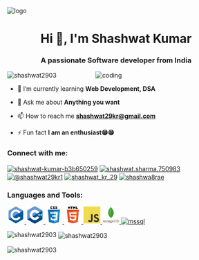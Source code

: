 ![logo](https://github.com/shashwat2903/shashwat2903/blob/main/SHASHWAT.jpg)
<h1 align="center">Hi 👋, I'm Shashwat Kumar</h1>
<h3 align="center">A passionate Software developer from India</h3>

<img align="right" alt="coding" width="300" src="https://encrypted-tbn0.gstatic.com/images?q=tbn:ANd9GcR2IVPhccZVPoTEPsXBrYKetJZ3b0KQUDuI1g&s">

<p align="left"> <img src="https://komarev.com/ghpvc/?username=shashwat2903&label=Profile%20views&color=0e75b6&style=flat" alt="shashwat2903" /> </p>

- 🌱 I’m currently learning **Web Development, DSA**

- 💬 Ask me about **Anything you want**

- 📫 How to reach me **shashwat29kr@gmail.com**

- ⚡ Fun fact **I am an enthusiast😁😁**

<h3 align="left">Connect with me:</h3>
<p align="left">
<a href="https://linkedin.com/in/shashwat-kumar-b3b650259" target="blank"><img align="center" src="https://raw.githubusercontent.com/rahuldkjain/github-profile-readme-generator/master/src/images/icons/Social/linked-in-alt.svg" alt="shashwat-kumar-b3b650259" height="30" width="40" /></a>
<a href="https://fb.com/shashwat.sharma.750983" target="blank"><img align="center" src="https://raw.githubusercontent.com/rahuldkjain/github-profile-readme-generator/master/src/images/icons/Social/facebook.svg" alt="shashwat.sharma.750983" height="30" width="40" /></a>
<a href="https://www.hackerrank.com/@shashwat29kr1" target="blank"><img align="center" src="https://raw.githubusercontent.com/rahuldkjain/github-profile-readme-generator/master/src/images/icons/Social/hackerrank.svg" alt="@shashwat29kr1" height="30" width="40" /></a>
<a href="https://www.leetcode.com/shashwat_kr_29" target="blank"><img align="center" src="https://raw.githubusercontent.com/rahuldkjain/github-profile-readme-generator/master/src/images/icons/Social/leet-code.svg" alt="shashwat_kr_29" height="30" width="40" /></a>
<a href="https://auth.geeksforgeeks.org/user/shashwa8rae" target="blank"><img align="center" src="https://raw.githubusercontent.com/rahuldkjain/github-profile-readme-generator/master/src/images/icons/Social/geeks-for-geeks.svg" alt="shashwa8rae" height="30" width="40" /></a>
</p>

<h3 align="left">Languages and Tools:</h3>
<p align="left"> <a href="https://www.cprogramming.com/" target="_blank" rel="noreferrer"> <img src="https://raw.githubusercontent.com/devicons/devicon/master/icons/c/c-original.svg" alt="c" width="40" height="40"/> </a> <a href="https://www.w3schools.com/cpp/" target="_blank" rel="noreferrer"> <img src="https://raw.githubusercontent.com/devicons/devicon/master/icons/cplusplus/cplusplus-original.svg" alt="cplusplus" width="40" height="40"/> </a> <a href="https://www.w3schools.com/css/" target="_blank" rel="noreferrer"> <img src="https://raw.githubusercontent.com/devicons/devicon/master/icons/css3/css3-original-wordmark.svg" alt="css3" width="40" height="40"/> </a> <a href="https://www.w3.org/html/" target="_blank" rel="noreferrer"> <img src="https://raw.githubusercontent.com/devicons/devicon/master/icons/html5/html5-original-wordmark.svg" alt="html5" width="40" height="40"/> </a> <a href="https://developer.mozilla.org/en-US/docs/Web/JavaScript" target="_blank" rel="noreferrer"> <img src="https://raw.githubusercontent.com/devicons/devicon/master/icons/javascript/javascript-original.svg" alt="javascript" width="40" height="40"/> </a> <a href="https://www.mongodb.com/" target="_blank" rel="noreferrer"> <img src="https://raw.githubusercontent.com/devicons/devicon/master/icons/mongodb/mongodb-original-wordmark.svg" alt="mongodb" width="40" height="40"/> </a> <a href="https://www.microsoft.com/en-us/sql-server" target="_blank" rel="noreferrer"> <img src="https://www.svgrepo.com/show/303229/microsoft-sql-server-logo.svg" alt="mssql" width="40" height="40"/> </a> </p>

<p><img align="left" src="https://github-readme-stats.vercel.app/api/top-langs?username=shashwat2903&show_icons=true&locale=en&layout=compact" alt="shashwat2903" /></p>

<p>&nbsp;<img align="center" src="https://github-readme-stats.vercel.app/api?username=shashwat2903&show_icons=true&locale=en" alt="shashwat2903" /></p>

<p><img align="center" src="https://github-readme-streak-stats.herokuapp.com/?user=shashwat2903&" alt="shashwat2903" /></p>

